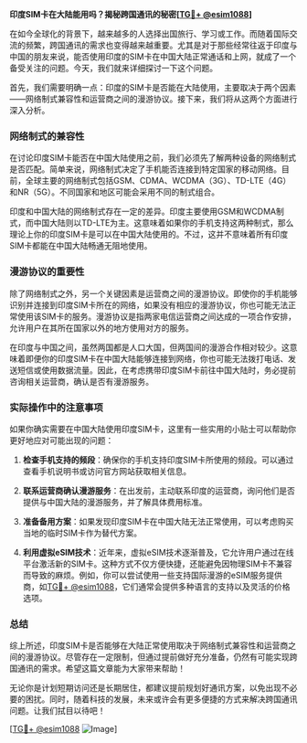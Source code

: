 **印度SIM卡在大陆能用吗？揭秘跨国通讯的秘密[[TG💪+ @esim1088](https://t.me/s/esim1088)]**

在如今全球化的背景下，越来越多的人选择出国旅行、学习或工作。而随着国际交流的频繁，跨国通讯的需求也变得越来越重要。尤其是对于那些经常往返于印度与中国的朋友来说，能否使用印度的SIM卡在中国大陆正常通话和上网，就成了一个备受关注的问题。今天，我们就来详细探讨一下这个问题。

首先，我们需要明确一点：印度的SIM卡是否能在大陆使用，主要取决于两个因素——网络制式兼容性和运营商之间的漫游协议。接下来，我们将从这两个方面进行深入分析。

### 网络制式的兼容性

在讨论印度SIM卡能否在中国大陆使用之前，我们必须先了解两种设备的网络制式是否匹配。简单来说，网络制式决定了手机能否连接到特定国家的移动网络。目前，全球主要的网络制式包括GSM、CDMA、WCDMA（3G）、TD-LTE（4G）和NR（5G）。不同国家和地区可能会采用不同的制式组合。

印度和中国大陆的网络制式存在一定的差异。印度主要使用GSM和WCDMA制式，而中国大陆则以TD-LTE为主。这意味着如果你的手机支持这两种制式，那么理论上你的印度SIM卡是可以在中国大陆使用的。不过，这并不意味着所有印度SIM卡都能在中国大陆畅通无阻地使用。

### 漫游协议的重要性

除了网络制式之外，另一个关键因素是运营商之间的漫游协议。即使你的手机能够识别并连接到印度SIM卡所在的网络，如果没有相应的漫游协议，你也可能无法正常使用该SIM卡的服务。漫游协议是指两家电信运营商之间达成的一项合作安排，允许用户在其所在国家以外的地方使用对方的服务。

在印度与中国之间，虽然两国都是人口大国，但两国间的漫游合作相对较少。这意味着即便你的印度SIM卡在中国大陆能够连接到网络，你也可能无法拨打电话、发送短信或使用数据流量。因此，在考虑携带印度SIM卡前往中国大陆时，务必提前咨询相关运营商，确认是否有漫游服务。

### 实际操作中的注意事项

如果你确实需要在中国大陆使用印度SIM卡，这里有一些实用的小贴士可以帮助你更好地应对可能出现的问题：

1. **检查手机支持的频段**：确保你的手机支持印度SIM卡所使用的频段。可以通过查看手机说明书或访问官方网站获取相关信息。
   
2. **联系运营商确认漫游服务**：在出发前，主动联系印度的运营商，询问他们是否提供与中国大陆的漫游服务，并了解具体费用标准。

3. **准备备用方案**：如果发现印度SIM卡在中国大陆无法正常使用，可以考虑购买当地的临时SIM卡作为替代方案。

4. **利用虚拟eSIM技术**：近年来，虚拟eSIM技术逐渐普及，它允许用户通过在线平台激活新的SIM卡。这种方式不仅方便快捷，还能避免因物理SIM卡不兼容而导致的麻烦。例如，你可以尝试使用一些支持国际漫游的eSIM服务提供商，如[TG💪+ @esim1088](https://t.me/s/esim1088)，它们通常会提供多种语言的支持以及灵活的价格选项。

### 总结

综上所述，印度SIM卡是否能够在大陆正常使用取决于网络制式兼容性和运营商之间的漫游协议。尽管存在一定限制，但通过提前做好充分准备，仍然有可能实现跨国通讯的需求。希望这篇文章能为大家带来帮助！

无论你是计划短期访问还是长期居住，都建议提前规划好通讯方案，以免出现不必要的困扰。同时，随着科技的发展，未来或许会有更多便捷的方式来解决跨国通讯问题。让我们拭目以待吧！

[[TG💪+ @esim1088](https://t.me/s/esim1088) ![Image](https://i.postimg.cc/4NQfJmqS/Snipaste-2025-05-13-00-14-12.png)]